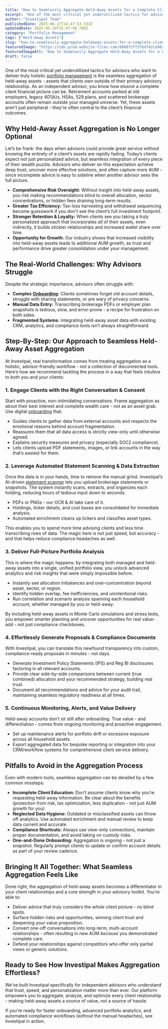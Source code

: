 ```yaml
---
title: "How to Seamlessly Aggregate Held-Away Assets for a Complete Client Portfolio"
excerpt: "One of the most critical yet underutilized tactics for advisors who want to deliver truly holistic portfolio management is the seamless aggregation of held-away assets - assets that clients own outside of their primary."
author: "Investipal Team"
publishedDate: 2025-06-27T14:47:53.333Z
updatedDate: 2025-05-29T15:47:50.709Z
category: "Portfolio Management"
tags: ["Held-Away Assets"]
slug: "how-to-seamlessly-aggregate-heldaway-assets-for-a-complete-client-portfolio"
featuredImage: "https://cdn.prod.website-files.com/666872ff37bdf42ce9637d77/683881445e2a3ff38cd133a1_Personalization%20at%20Scale%20The%20Next%20Frontier%20in%20Wealth%20Management%20(10).png"
featuredImageAlt: "How to Seamlessly Aggregate Held-Away Assets for a Complete Client Portfolio"
draft: false
---
```

<p>One of the most critical yet underutilized tactics for advisors who want to deliver truly holistic <a href="/blog/category/portfolio-management">portfolio management</a> is the seamless aggregation of held-away assets - assets that clients own outside of their primary advisory relationship. As an independent advisor, you know how elusive a complete client financial picture can be. Retirement accounts parked at old employers, legacy 401(k)s, HSAs, 529 plans, and scattered brokerage accounts often remain outside your managed universe. Yet, these assets aren't just peripheral - they're often central to the client’s financial outcomes.</p>

<h2>Why Held-Away Asset Aggregation is No Longer Optional</h2>
<p>Let’s be frank: the days when advisors could provide great service without knowing the entirety of a client’s assets are rapidly fading. Today’s clients expect not just personalized advice, but seamless integration of every piece of their wealth puzzle. Advisors who deliver on this expectation achieve deep trust, uncover more effective solutions, and often capture more AUM - since incomplete advice is easy to sideline when another advisor sees the full picture.</p>
<ul>
  <li><strong>Comprehensive Risk Oversight:</strong> Without insight into held-away assets, you risk making recommendations blind to overall allocation, sector concentrations, or hidden fees draining long-term results.</li>
  <li><strong>Greater Tax Efficiency:</strong> Tax-loss harvesting and withdrawal sequencing become guesswork if you don't see the client’s full investment footprint.</li>
  <li><strong>Stronger Retention & Loyalty:</strong> When clients see you taking a truly personalized approach that incorporates <em>all</em> of their assets, even indirectly, it builds stickier relationships and increased wallet share over time.</li>
  <li><strong>Opportunity for Growth:</strong> Our industry shows that increased visibility into held-away assets leads to additional AUM growth, as trust and performance drive greater consolidation under your management.</li>
</ul>

<h2>The Real-World Challenges: Why Advisors Struggle</h2>
<p>Despite the strategic importance, advisors often struggle with:</p>
<ul>
  <li><strong>Complex <a href="/blog/category/onboarding">Onboarding</a>:</strong> Clients sometimes forget old account details, struggle with sharing statements, or are wary of privacy concerns.</li>
  <li><strong>Manual Data Entry:</strong> Transcribing brokerage PDFs or employer plan snapshots is tedious, slow, and error-prone - a recipe for frustration on both sides.</li>
  <li><strong>Fragmented Systems:</strong> Integrating held-away asset data with existing CRM, analytics, and compliance tools isn’t always straightforward.</li>
  
</ul>

<h2>Step-By-Step: Our Approach to Seamless Held-Away Asset Aggregation</h2>
<p>At Investipal, real transformation comes from treating aggregation as a holistic, advisor-friendly workflow - not a collection of disconnected tools. Here’s how we recommend tackling the process in a way that feels intuitive to both you and your clients:</p>

<h3>1. <strong>Engage Clients with the Right Conversation & Consent</strong></h3>
<p>Start with proactive, non-intimidating conversations. Frame aggregation as about their best interest and complete wealth care - not as an asset grab. Use digital <a href="/blog/category/onboarding">onboarding</a> that:</p>
<ul>
  <li>Guides clients to gather data from external accounts and respects the emotional reasons behind account fragmentation.</li>
  <li>Reassures them that all data access is strictly view-only until otherwise agreed.</li>
  <li>Explains security measures and privacy (especially SOC2 compliance).</li>
  <li>Lets clients upload PDF statements, images, or link accounts in the way that’s easiest for them.</li>
</ul>

<h3>2. <strong>Leverage Automated Statement Scanning & Data Extraction</strong></h3>
<p>Once the data is in your hands, time to remove the manual grind. Investipal’s AI-driven <a href="/features/automated-statement-scanner">statement scanner</a> lets you upload brokerage statements or snapshots. The system instantly scans, extracts, and organizes each holding, reducing hours of tedious input down to seconds.</p>
<ul>
  <li>PDFs or PNGs - our OCR & AI take care of it.</li>
  <li>Holdings, ticker details, and cost bases are consolidated for immediate analysis.</li>
  <li>Automated enrichment cleans up tickers and classifies asset types.</li>
</ul>
<p>This enables you to spend more time advising clients and less time transcribing rows of data. The magic here is not just speed, but accuracy - and that helps reduce compliance headaches as well.</p>

<h3>3. <strong>Deliver Full-Picture Portfolio Analysis</strong></h3>
<p>This is where the magic happens: by integrating both managed and held-away assets into a single, unified portfolio view, you unlock advanced analytics and risk insights that were simply impossible before.</p>
<ul>
  <li>Instantly see allocation imbalances and over-concentration beyond asset, sector, or region.</li>
  <li>Identify hidden overlap, fee inefficiencies, and unintentional risks.</li>
  <li>Run correlation and scenario analysis spanning each household account, whether managed by you or held-away.</li>
  
</ul>
<p>By including held-away assets in Monte Carlo simulations and stress tests, you empower smarter planning and uncover opportunities for real value-add - not just compliance checkboxes.</p>

<h3>4. <strong>Effortlessly Generate Proposals & Compliance Documents</strong></h3>
<p>With Investipal, you can translate this newfound transparency into custom, compliance-ready proposals in minutes - not days.</p>
<ul>
  <li>Generate Investment Policy Statements (IPS) and Reg BI disclosures factoring in all relevant accounts.</li>
  <li>Provide clear side-by-side comparisons between current (true combined) allocation and your recommended strategy, building real trust.</li>
  <li>Document all recommendations and advice for your audit trail, maintaining seamless regulatory readiness at all times.</li>
</ul>

<h3>5. <strong>Continuous Monitoring, Alerts, and Value Delivery</strong></h3>
<p>Held-away accounts don’t sit still after onboarding. True value - and differentiation - comes from ongoing monitoring and proactive engagement.</p>
<ul>
  <li>Set up maintenance alerts for portfolio drift or excessive exposure across all household assets.</li>
  
  <li>Export aggregated data for bespoke reporting or integration into your CRM/workflow systems for comprehensive client service delivery.</li>
</ul>

<h2>Pitfalls to Avoid in the Aggregation Process</h2>
<p>Even with modern tools, seamless aggregation can be derailed by a few common missteps:</p>
<ul>
  <li><strong>Incomplete Client Education:</strong> Don’t assume clients know why you’re requesting held-away information. Be clear about the benefits (protection from risk, tax optimization, less duplication - not just AUM growth for you).</li>
  <li><strong>Neglected Data Hygiene:</strong> Outdated or misclassified assets can throw off analytics. Use automated enrichment and manual review to keep data current and accurate.</li>
  <li><strong>Compliance Shortcuts:</strong> Always use view-only connections, maintain proper documentation, and avoid taking on custody risks.</li>
  <li><strong>One-and-Done Onboarding:</strong> Aggregation is <em>ongoing -&nbsp;</em>not just a snapshot. Regularly prompt clients to update or confirm account details as part of your review cadence.</li>
</ul>

<h2>Bringing It All Together: What Seamless Aggregation Feels Like</h2>
<p>Done right, the aggregation of held-away assets becomes a differentiator in your client relationships and a core strength in your advisory toolkit. You’re able to:</p>
<ul>
  <li>Deliver advice that truly considers the <em>whole</em> client picture - no blind spots.</li>
  <li>Surface hidden risks and opportunities, winning client trust and deepening your value proposition.</li>
  <li>Convert one-off conversations into long-term, multi-account relationships - often resulting in new AUM&nbsp;<em>because</em> you demonstrated complete care.</li>
  <li>Defend your relationships against competitors who offer only partial views or generic solutions.</li>
</ul>

<h2>Ready to See How Investipal Makes Aggregation Effortless?</h2>
<p>We’ve built Investipal specifically for independent advisors who understand that trust, speed, and personalization matter more than ever. Our platform empowers you to aggregate, analyze, and optimize every client relationship - making held-away assets a source of value, not a source of hassle.</p>
<p>If you’re ready for faster onboarding, advanced portfolio analytics, and automated compliance workflows (without the manual headaches), see Investipal in action.</p>
